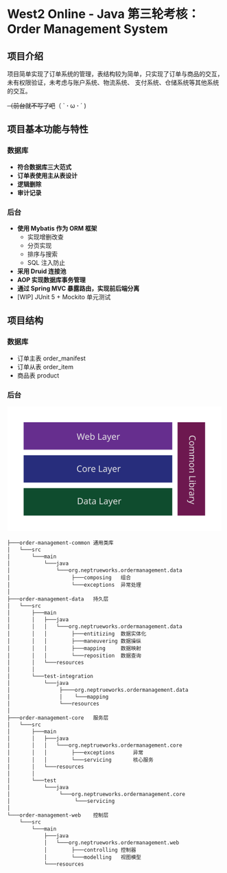 # West2 Online - Java 第三轮考核：Order Management System

## 项目介绍
项目简单实现了订单系统的管理，表结构较为简单，只实现了订单与商品的交互，未有权限验证，未考虑与账户系统、物流系统、
支付系统、仓储系统等其他系统的交互。

[//]: # (基本实现增删改查，但复杂的连表查询、子查询无法做到。能进行基本排序、分页和搜索，但搜索无法分词。)

~~（前台就不写了吧~~（ ` **·** ω **·** ´ )

## 项目基本功能与特性
### 数据库
- **符合数据库三大范式**
- **订单表使用主从表设计**
- **逻辑删除**
- **审计记录**
### 后台
- **使用 Mybatis 作为 ORM 框架**
  - 实现增删改查
  - 分页实现
  - 排序与搜索
  - SQL 注入防止
- **采用 Druid 连接池**
- **AOP 实现数据库事务管理**
- **通过 Spring MVC 暴露路由，实现前后端分离**
- [WIP] JUnit 5 + Mockito 单元测试

## 项目结构
### 数据库
- 订单主表 order_manifest
- 订单从表 order_item
- 商品表 product
### 后台
<img src="project-framework.svg" width="500px"></img>

```text
├───order-management-common 通用类库
│   └───src
│       └───main
│           └───java
│               └───org.neptrueworks.ordermanagement.data
│                    ├───composing   组合
│                    └───exceptions  异常处理
│
├───order-management-data   持久层
│   └───src
│       ├───main
│       │   ├───java
│       │   │   └───org.neptrueworks.ordermanagement.data
│       │   │        ├───entitizing  数据实体化
│       │   │        ├───maneuvering 数据操纵
│       │   │        ├───mapping     数据映射
│       │   │        └───reposition  数据查询
│       │   └───resources
│       │
│       └───test-integration
│           └───java
│                ├────org.neptrueworks.ordermanagement.data
│                │    └───mapping
│                └───resources
│
├───order-management-core   服务层
│   └───src
│       ├───main
│       │   ├───java
│       │   │   └───org.neptrueworks.ordermanagement.core
│       │   │        ├───exceptions      异常
│       │   │        └───servicing       核心服务
│       │   └───resources
│       │
│       └───test
│           └───java
│                └───org.neptrueworks.ordermanagement.core
│                     └───servicing
│
└───order-management-web    控制层
    └───src
        └───main
            ├───java
            │   └───org.neptrueworks.ordermanagement.web
            │        ├───controlling 控制器
            │        └───modelling   视图模型
            └───resources
```
